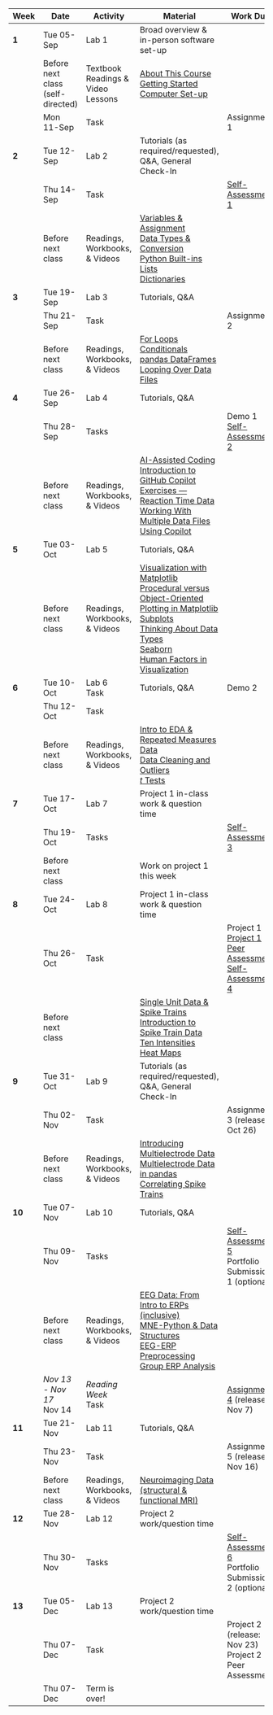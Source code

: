 | Week   | Date                                   | Activity                               | Material                                                                                                                                                                                                                                                                                                                                                                                                                                                                                                                                                                  | Work Due                                                |
|--------|----------------------------------------|----------------------------------------|---------------------------------------------------------------------------------------------------------------------------------------------------------------------------------------------------------------------------------------------------------------------------------------------------------------------------------------------------------------------------------------------------------------------------------------------------------------------------------------------------------------------------------------------------------------------------|---------------------------------------------------------|
| **1**  | Tue 05-Sep                             | Lab 1                                  | Broad overview & in-person software set-up                                                                                                                                                                                                                                                                                                                                                                                                                                                                                                                                |                                                         |
|        | Before next class <br/>(self-directed) | Textbook Readings & <br/>Video Lessons | [About This Course](https://neuraldatascience.io/1-intro/why.html)<br/>[Getting Started](https://neuraldatascience.io/2-nds/introduction.html) <br/>[Computer Set-up](https://neuraldatascience.io/2b-setup/introduction.html)                                                                                                                                                                                                                                                                                                                                                  |                                                         |
|        | Mon 11-Sep                             | Task                                   |                                                                                                                                                                                                                                                                                                                                                                                                                                                                                                                                                                           | Assignment 1                                            |
| **2**  | Tue 12-Sep                             | Lab 2                                  | Tutorials (as required/requested), Q&A, General Check-In                                                                                                                                                                                                                                                                                                                                                                                                                                                                                                                  |                                                         |
|        | Thu 14-Sep                             | Task                                   |                                                                                                                                                                                                                                                                                                                                                                                                                                                                                                                                                                           | [Self-Assessment 1](https://forms.office.com/r/jbmdc8hZbs)                                       |
|        | Before next class                      | Readings, Workbooks, & Videos          | [Variables & Assignment](https://neuraldatascience.io/3-python/variables_assignment.html)<br/>[Data Types & Conversion](https://neuraldatascience.io/3-python/types_conversion.html)<br/>[Python Built-ins](https://neuraldatascience.io/3-python/builtin.html)<br/>[Lists](https://neuraldatascience.io/3-python/lists.html)<br/>[Dictionaries](https://neuraldatascience.io/3-python/dictionaries.html)                                                                                                                                                                                               |                                                         |
| **3**  | Tue 19-Sep                             | Lab 3                                  | Tutorials, Q&A                                                                                                                                                                                                                                                                                                                                                                                                                                                                                                                  |                                                         |
|        | Thu 21-Sep                             | Task                                   |                                                                                                                                                                                                                                                                                                                                                                                                                                                                                                                                                                           | Assignment 2                                            |
|        | Before next class                      | Readings, Workbooks, & Videos          | [For Loops](https://neuraldatascience.io/3-python/for_loops.html)<br/>[Conditionals](https://neuraldatascience.io/3-python/conditionals.html)<br/>[pandas DataFrames](https://neuraldatascience.io/3-python/pandas_dataframes.html)<br/>[Looping Over Data Files](https://neuraldatascience.io/3-python/looping_data_files.html)                                                                                                                                                                                                                                                                      |                                                         |
| **4**  | Tue 26-Sep                             | Lab 4                                  | Tutorials, Q&A                                                                                                                                                                                                                                                                                                                                                                                                                                                                                                                |                                                         |
|        | Thu 28-Sep                             | Tasks                                  |                                                                                                                                                                                                                                                                                                                                                                                                                                                                                                                                                                           | Demo 1<br/>[Self-Assessment 2](https://forms.office.com/r/0iciv1FzMs)                           |
|        | Before next class                      | Readings, Workbooks, & Videos          | [AI-Assisted Coding](https://neuraldatascience.io/3b-ai_assisted/introduction.html)<br/>[Introduction to GitHub Copilot](https://neuraldatascience.io/3b-ai_assisted/ai_assisted.html)<br/>[Exercises — Reaction Time Data](https://neuraldatascience.io/3b-ai_assisted/rt_data.html)<br/>[Working With Multiple Data Files Using Copilot](https://neuraldatascience.io/3b-ai_assisted/multi_data_files.html)                                                                                                                                                             |                                                         |
| **5**  | Tue 03-Oct                             | Lab 5                                  | Tutorials, Q&A                                                                                                                                                                                                                                                                                                                                                                                                                                                                                                                  |                                                         |
|        | Before next class                      | Readings, Workbooks, & Videos          | [Visualization with Matplotlib](https://neuraldatascience.io/4-viz/plotting.html)<br/>[Procedural versus Object-Oriented Plotting in Matplotlib](https://neuraldatascience.io/4-viz/proc_vs_oo.html) <br/>[Subplots](https://neuraldatascience.io/4-viz/subplots.html)<br/>[Thinking About Data Types](https://neuraldatascience.io/4-viz/plotting_types.html)<br/>[Seaborn](https://neuraldatascience.io/4-viz/seaborn.html)<br/>[Human Factors in Visualization](https://neuraldatascience.io/4-viz/human_factors.html) |                                                         |
| **6**  | Tue 10-Oct                             | Lab 6 <br/> Task                                | Tutorials, Q&A                                                                                                                                                                                                                                                                                                                                                                                                                                                                                                                  |                   Demo 2                                      |
|        | Thu 12-Oct                             | Task                                   |                                                                                                                                                                                                                                                                                                                                                                                                                                                                                                                                                                           |                       |
|        | Before next class                      | Readings, Workbooks, & Videos          | [Intro to EDA & Repeated Measures Data](https://neuraldatascience.io/5-eda/repeated_measures.html)<br/>[Data Cleaning and Outliers](https://neuraldatascience.io/5-eda/data_cleaning.html)<br/>[*t* Tests](https://neuraldatascience.io/5-eda/ttests.html)                                                                                                                                                                                                                                                                                                                           |                                                         |
| **7**  | Tue 17-Oct                             | Lab 7                                  | Project 1 in-class work & question time                                                                                                                                                                                                                                                                                                                                                                                                                                                                                                                                   |                                                         |
|        | Thu 19-Oct                             | Tasks                                  |                                                                                                                                                                                                                                                                                                                                                                                                                                                                                                                                                                           | [Self-Assessment 3](https://forms.office.com/r/3smRz8m8z6)                               |
|        | Before next class                      |                                        | Work on project 1 this week                                                                                                                                                                                                                                                                                                                                                                                                                                                                                                                                               |                                                         |
| **8**  | Tue 24-Oct                             | Lab 8                                  | Project 1 in-class work & question time                                                                                                                                                                                                                                                                                                                                                                                                                                                                                                                                   |                                                         |
|        | Thu 26-Oct                             | Task                                   |                                                                                                                                                                                                                                                                                                                                                                                                                                                                                                                                                                           | Project 1 <br/> [Project 1 Peer Assessment](https://forms.office.com/r/AAyHxVW7wA) <br/> [Self-Assessment 4](https://forms.office.com/r/FQS9mkhTmw)                           |
|        | Before next class                      |                                        | [Single Unit Data & Spike Trains](https://neuraldatascience.io/6-single_unit/single_unit_intro.html) <br/>[Introduction to Spike Train Data](https://neuraldatascience.io/6-single_unit/intro_spike_trains.html) <br/> [Ten Intensities](https://neuraldatascience.io/6-single_unit/ten_intensities.html)<br/>[Heat Maps](https://neuraldatascience.io/6-single_unit/heat_maps.html)                                                                                                                                                                                                                                                                           |                                                         |
| **9**  | Tue 31-Oct                             | Lab 9                                  | Tutorials (as required/requested), Q&A, General Check-In                                                                                                                                                                                                                                                                                                                                                                                                                                                                                                                  |                                                         |
|        | Thu 02-Nov                             | Task                                   |                                                                                                                                                                                                                                                                                                                                                                                                                                                                                                                                                                           | Assignment 3 (release: Oct 26)                                           |
|        | Before next class                      | Readings, Workbooks, & Videos          | [Introducing Multielectrode Data](https://neuraldatascience.io/6-single_unit/intro_multielec_data.html) <br/> [Multielectrode Data in pandas](https://neuraldatascience.io/6-single_unit/pandas_multielec.html) <br/> [Correlating Spike Trains](https://neuraldatascience.io/6-single_unit/corr_spike_trains.html)                                                                                                                                                                                                                                                                                                                                                                 |                                                         |
| **10** | Tue 07-Nov                             | Lab 10                                 | Tutorials, Q&A                                                                                                                                                                                                                                                                                                                                                                                                                                                                                                                  |                                                         |
|        | Thu 09-Nov                             | Tasks                                  |                                                                                                                                                                                                                                                                                                                                                                                                                                                                                                                                                                           | [Self-Assessment 5](https://forms.office.com/r/i4uzrfYyCh) <br/> Portfolio Submission 1 (optional)|
|        | Before next class                      | Readings, Workbooks, & Videos          | [EEG Data: From Intro to ERPs (inclusive)](https://neuraldatascience.io/7-eeg/introduction.html) <br/> [MNE-Python & Data Structures](https://neuraldatascience.io/7-eeg/mne_python.html) <br/> [EEG-ERP Preprocessing](https://neuraldatascience.io/7-eeg/erp_preprocessing.html) <br/> [Group ERP Analysis](https://neuraldatascience.io/7-eeg/erp_group.html)                                                                                                                                                                                                                                                                                                     |                                                         |
|        | *Nov 13 - Nov 17*  <br> Nov 14                          | *Reading Week*   <br/>           Task           | <br> |   <br>  [Assignment 4](https://classroom.github.com/a/ZlHmoxjb) (release: Nov 7)    |                                        |                                        |                                                                                                                                                                                                                                                                                                                                                                                                                                                                                                                                                                           |                                                         |
| **11** | Tue 21-Nov                             | Lab 11                                 | Tutorials, Q&A                                                                                                                                                                                                                                                                                                                                                                                                                                                                                                                                            |                                                         |
|        | Thu 23-Nov                             | Task                                   |                                                                                                                                                                                                                                                                                                                                                                                                                                                                                                                                                                           | Assignment 5 (release: Nov 16)                                           |
|        | Before next class                      | Readings, Workbooks, & Videos          | [Neuroimaging Data (structural & functional MRI)](https://neuraldatascience.io/8-mri/read_viz.html)                                                                                                                                                                                                                                                                                                                                                                                                                                                                     |                                                         |
|   **12**      | Tue 28-Nov                             | Lab 12                                 | Project 2 work/question time                                                                                                                                                                                                                                                                                                                                                                                                                                                                                                                                            |                                                         |
| | Thu 30-Nov                             | Tasks                                  |                                                                                                                                                                                                                                                                                                                                                                                                                                                                                                                                                                           |  [Self-Assessment 6](https://forms.office.com/r/hiDMDJsrAP) <br/> Portfolio Submission 2 (optional)|
|   **13**      | Tue 05-Dec                             | Lab 13                                 | Project 2 work/question time                                                                                                                                                                                                                                                                                                                                                                                                                                                                                                                                                                                                                                                                                                                                                                                                                                                                                                                                                                                                                                                                                                                      |                                                         |
|        | Thu 07-Dec                             | Task                                   |                                                                                                                                                                                                                                                                                                                                                                                                                                                                                                                                                                           | Project 2 (release: Nov 23) <br/> Project 2 Peer Assessment                 |
| | Thu 07-Dec                             | Term is over!                          |
